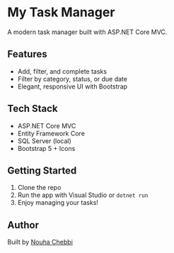 # My Task Manager

A modern task manager built with ASP.NET Core MVC.

## Features 
- Add, filter, and complete tasks
- Filter by category, status, or due date
- Elegant, responsive UI with Bootstrap

## Tech Stack
- ASP.NET Core MVC
- Entity Framework Core
- SQL Server (local)
- Bootstrap 5 + Icons

## Getting Started
1. Clone the repo
2. Run the app with Visual Studio or `dotnet run`
3. Enjoy managing your tasks!

## Author
Built by [Nouha Chebbi](https://github.com/Nouhe99)


